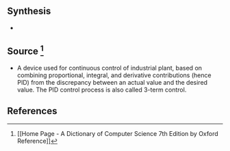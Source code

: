 ## Synthesis
- 
## Source [^1]
- A device used for continuous control of industrial plant, based on combining proportional, integral, and derivative contributions (hence PID) from the discrepancy between an actual value and the desired value. The PID control process is also called 3-term control.
## References

[^1]: [[Home Page - A Dictionary of Computer Science 7th Edition by Oxford Reference]]